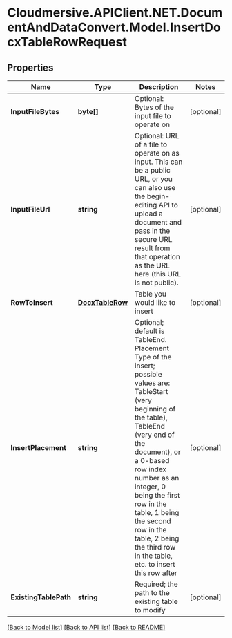 # Cloudmersive.APIClient.NET.DocumentAndDataConvert.Model.InsertDocxTableRowRequest
## Properties

Name | Type | Description | Notes
------------ | ------------- | ------------- | -------------
**InputFileBytes** | **byte[]** | Optional: Bytes of the input file to operate on | [optional] 
**InputFileUrl** | **string** | Optional: URL of a file to operate on as input.  This can be a public URL, or you can also use the begin-editing API to upload a document and pass in the secure URL result from that operation as the URL here (this URL is not public). | [optional] 
**RowToInsert** | [**DocxTableRow**](DocxTableRow.md) | Table you would like to insert | [optional] 
**InsertPlacement** | **string** | Optional; default is TableEnd.  Placement Type of the insert; possible values are: TableStart (very beginning of the table), TableEnd (very end of the document), or a 0-based row index number as an integer, 0 being the first row in the table, 1 being the second row in the table, 2 being the third row in the table, etc. to insert this row after | [optional] 
**ExistingTablePath** | **string** | Required; the path to the existing table to modify | [optional] 

[[Back to Model list]](../README.md#documentation-for-models) [[Back to API list]](../README.md#documentation-for-api-endpoints) [[Back to README]](../README.md)

